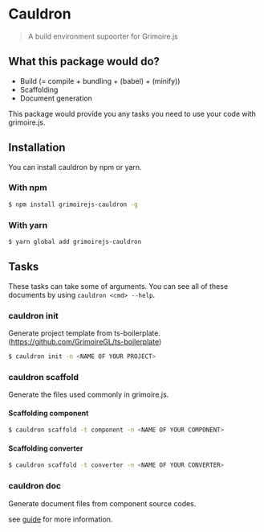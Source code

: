 # Cauldron
> A build environment supoorter for Grimoire.js

## What this package would do?

* Build (= compile + bundling + (babel) + (minify))
* Scaffolding
* Document generation

This package would provide you any tasks you need to use your code with grimoire.js.

## Installation

You can install cauldron by npm or yarn.

### With npm

```sh
$ npm install grimoirejs-cauldron -g
```

### With yarn

```sh
$ yarn global add grimoirejs-cauldron
```

## Tasks

These tasks can take some of arguments. You can see all of these documents by using `cauldron <cmd> --help`.

### cauldron init

Generate project template from ts-boilerplate. (https://github.com/GrimoireGL/ts-boilerplate)

```sh
$ cauldron init -n <NAME OF YOUR PROJECT>
```

### cauldron scaffold

Generate the files used commonly in grimoire.js.

#### Scaffolding component

```sh
$ cauldron scaffold -t component -n <NAME OF YOUR COMPONENT>
```

#### Scaffolding converter

```sh
$ cauldron scaffold -t converter -n <NAME OF YOUR CONVERTER>
```

### cauldron doc

Generate document files from component source codes.

see [guide](https://grimoire.gl/guide/2_advanced/plugin-specification.html) for more information.
